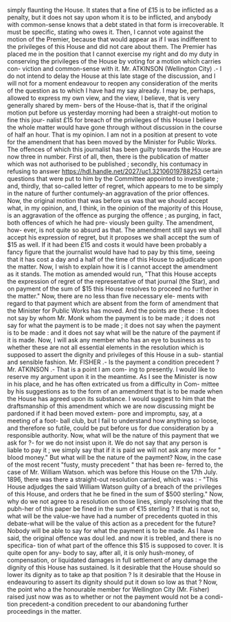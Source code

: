 simply flaunting the House. It states that a fine of £15 is to be inflicted as a penalty, but it does not say upon whom it is to be inflicted, and anybody with common-sense knows that a debt stated in that form is irrecoverable. It must be specific, stating who owes it. Then, I cannot vote against the motion of the Premier, because that would appear as if I was indifferent to the privileges of this House and did not care about them. The Premier has placed me in the position that I cannot exercise my right and do my duty in conserving the privileges of the House by voting for a motion which carries con- viction and common-sense with it. Mr. ATKINSON (Wellington City) .- I do not intend to delay the House at this late stage of the discussion, and I will not for a moment endeavour to reopen any consideration of the merits of the question as to which I have had my say already. I may be, perhaps, allowed to express my own view, and the view, I believe, that is very generally shared by mem- bers of the House-that is, that if the original motion put before us yesterday morning had been a straight-out motion to fine this jour- nalist £15 for breach of the privileges of this House I believe the whole matter would have gone through without discussion in the course of half an hour. That is my opinion. I am not in a position at present to vote for the amendment that has been moved by the Minister for Public Works. The offences of which this journalist has been guilty towards the House are now three in number. First of all, then, there is the publication of matter which was not authorised to be published ; secondly, his contumacy in refusing to answer https://hdl.handle.net/2027/uc1.32106019788253 certain questions that were put to him by the Committee appointed to investigate ; and, thirdly, that so-called letter of regret, which appears to me to be simply in the nature of further contumely-an aggravation of the prior offences. Now, the original motion that was before us was that we should accept what, in my opinion, and, I think, in the opinion of the majority of this House, is an aggravation of the offence as purging the offence ; as purging, in fact, both offences of which he had pre- viously been guilty. The amendment, how- ever, is not quite so absurd as that. The amendment still says we shall accept his expression of regret, but it proposes we shall accept the sum of $15 as well. If it had been £15 and costs it would have been probably a fancy figure that the journalist would have had to pay by this time, seeing that it has cost a day and a half of the time of this House to adjudicate upon the matter. Now, I wish to explain how it is I cannot accept the amendment as it stands. The motion as amended would run, "That this House accepts the expression of regret of the representative of that journal (the Star), and on payment of the sum of $15 this House resolves to proceed no further in the matter." Now, there are no less than five necessary ele- ments with regard to that payment which are absent from the form of amendment that the Minister for Public Works has moved. And the points are these : It does not say by whom Mr. Monk whom the payment is to be made ; it does not say for what the payment is to be made ; it does not say when the payment is to be made : and it does not say what will be the nature of the payment if it is made. Now, I will ask any member who has an eye to business as to whether these are not all essential elements in the resolution which is supposed to assert the dignity and privileges of this House in a sub- stantial and sensible fashion. Mr. FISHER .- Is the payment a condition precedent ? Mr. ATKINSON .- That is a point I am com- ing to presently. I would like to reserve my argument upon it in the meantime. As I see the Minister is now in his place, and he has often extricated us from a difficulty in Com- mittee by his suggestions as to the form of an amendment that is to be made when the House has agreed upon its substance. I would suggest to him that the draftsmanship of this amendment which we are now discussing might be pardoned if it had been moved extem- pore and impromptu, say, at a meeting of a foot- ball club, but I fail to understand how anything so loose, and therefore so futile, could be put before us for due consideration by a responsible authority. Now, what will be the nature of this payment that we ask for ?- for we do not insist upon it. We do not say that any person is liable to pay it ; we simply say that if it is paid we will not ask any more for " blood money." But what will be the nature of the payment? Now, in the case of the most recent "fusty, musty precedent " that has been re- ferred to, the case of Mr. William Watson. which was before this House on the 17th July. 1896, there was there a straight-out resolution carried, which was : - "This House adjudges the said William Watson guilty of a breach of the privileges of this House, and orders that he be fined in the sum of $500 sterling." Now, why do we not agree to a resolution on those lines, simply resolving that the pubh-her of this paper be fined in the sum of €15 sterling ? If that is not so, what will be the value-we have had a number of precedents quoted in this debate-what will be the value of this action as a precedent for the future? Nobody will be able to say for what the payment is to be made. As I have said, the original offence was doul led. and now it is trebled, and there is no specifica- tion of what part of the offence this $15 is supposed to cover. It is quite open for any- body to say, after all, it is only hush-money, of compensation, or liquidated damages in full settlement of any damage the dignity of this House has sustained. Is it desirable that the House should so lower its dignity as to take ap that position ? Is it desirable that the House in endeavouring to assert its dignity should put it down so low as that ? Now, the point who a the honourable member for Wellington City (Mr. Fisher) raised just now was as to whether or not the payment would not be a condi- tion precedent-a condition precedent to our abandoning further proceedings in the matter. 
